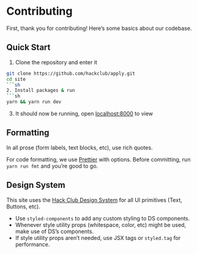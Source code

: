# Contributing

First, thank you for contributing! Here’s some basics about our codebase.

## Quick Start

1. Clone the repository and enter it

````sh
git clone https://github.com/hackclub/apply.git
cd site
```sh
2. Install packages & run
```sh
yarn && yarn run dev
````

3. It should now be running, open [localhost:8000](http://localhost:8000) to view

## Formatting

In all prose (form labels, text blocks, etc), use rich quotes.

For code formatting, we use [Prettier](https://prettier.io) with options.
Before committing, run `yarn run fmt` and you’re good to go.

## Design System

This site uses the [Hack Club Design System](https://design.hackclub.com) for
all UI primitives (Text, Buttons, etc).

- Use `styled-components` to add any custom styling to DS components.
- Whenever style utility props (whitespace, color, etc) might be used,
  make use of DS’s components.
- If style utility props aren’t needed, use JSX tags or `styled.tag`
  for performance.
